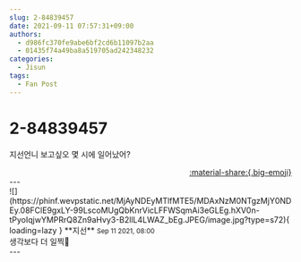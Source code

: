 ```yaml
---
slug: 2-84839457
date: 2021-09-11 07:57:31+09:00
authors:
  - d986fc370fe9abe6bf2cd6b11097b2aa
  - 01435f74a49ba8a519705ad242348232
categories:
  - Jisun
tags:
  - Fan Post
---
```


# 2-84839457

<div class="post-container" markdown="1">
<div class="content-container md-sidebar__scrollwrap" markdown="1">

지선언니 보고싶오 몇 시에 일어났어?

</div>
</div>

<div style="text-align: right;" markdown="1">
<a href="https://weverse.io/fromis9/fanpost/2-84839457" style="text-align: right;">:material-share:{.big-emoji}</a>
</div>
---

<div class="comments-container md-sidebar__scrollwrap" markdown="1">
<div class="comment" markdown="1">
<div class='id-container' markdown="1">
![](https://phinf.wevpstatic.net/MjAyNDEyMTlfMTE5/MDAxNzM0NTgzMjY0NDEy.08FClE9gxLY-99LscoMUgQbKnrVicLFFWSqmAi3eGLEg.hXV0n-tPyoIqjwYMPRrQ8Zn9aHvy3-B2llL4LWAZ_bEg.JPEG/image.jpg?type=s72){ loading=lazy }
**<span class="artist">지선</span>** <small>Sep 11 2021, 08:00</small><br>
</div>
<div class='comment-body' markdown="1">
생각보다 더 일찍👻
</div>
</div>
</div>
---
